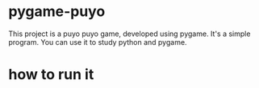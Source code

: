 # pygame-puyo
This project is a puyo puyo game, developed using pygame. It's a simple program. You can use it to study python and pygame.
# how to run it

